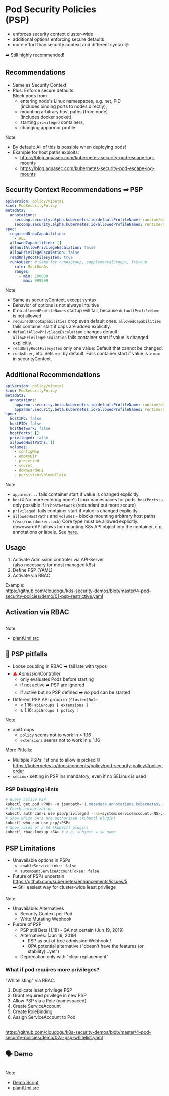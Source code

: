 <!-- .slide: data-background-image="images/subtitle.jpg"  -->
# Pod Security Policies <br/>(PSP) 



* enforces security context cluster-wide   
* additional options enforcing secure defaults
* more effort than security context and different syntax  🙄 
  
➡️ Still highly recommended!



## Recommendations

* Same as Security Context 
* Plus: Enforce secure defaults.  
  Block pods from 
    * entering node's Linux namespaces, e.g. net, PID   
      (includes binding ports to nodes directly),
    * mounting arbitrary host paths (from node)  
      (includes docker socket), 
    * starting `privileged` containers,
    * changing apparmor profile

Note:
* By default: All of this is possible when deploying pods!
* Example for host paths exploits:
  * https://blog.aquasec.com/kubernetes-security-pod-escape-log-mounts
  * https://blog.aquasec.com/kubernetes-security-pod-escape-log-mounts 



## Security Context Recommendations ➡ ️PSP

```yaml
apiVersion: policy/v1beta1
kind: PodSecurityPolicy
metadata:
  annotations:
    seccomp.security.alpha.kubernetes.io/defaultProfileName: runtime/default
    seccomp.security.alpha.kubernetes.io/allowedProfileNames: runtime/default
spec:
  requiredDropCapabilities:
    - ALL
  allowedCapabilities: []
  defaultAllowPrivilegeEscalation: false
  allowPrivilegeEscalation: false
  readOnlyRootFilesystem: true
  runAsUser: # Same for runAsGroup, supplementalGroups, fsGroup
    rule: MustRunAs
    ranges:
      - min: 100000
        max: 999999
```

Note:
* Same as securityContext, except syntax.
* Behavior of options is not always intuitive
* If no `allowedProfileNames` startup will fail, because `defaultProfileName` is not allowed.
* `requiredDropCapabilities` drop even default ones. `allowedCapabilities` fails container start if caps are added explicitly. 
* `defaultAllowPrivilegeEscalation` changes default. `allowPrivilegeEscalation` fails container start if value is changed explicitly. 
* `readOnlyRootFilesystem` only one value: Default that cannot be changed.
* `runAsUser`, etc. Sets `min` by default. Fails container start if value is > `max` in securityContext.



## Additional Recommendations

<!-- .slide: style="font-size: 30px"  -->
```yaml
apiVersion: policy/v1beta1
kind: PodSecurityPolicy
metadata:
  annotations:
    apparmor.security.beta.kubernetes.io/defaultProfileName: runtime/default
    apparmor.security.beta.kubernetes.io/allowedProfileNames: runtime/default
spec:
  hostIPC: false
  hostPID: false
  hostNetwork: false
  hostPorts: []
  privileged: false
  allowedHostPaths: []
  volumes:
    - configMap
    - emptyDir
    - projected
    - secret
    - downwardAPI
    - persistentVolumeClaim
```

Note:
* `apparmor...` fails container start if value is changed explicitly. 
* `hostX` No more  entering node's Linux namespaces for pods. `hostPorts` is only possible if in `hostNetwork` (redundant but more secure)
* `privileged`: fails container start if value is changed explicitly. 
* `allowedHostPaths` and `volumes` - blocks mounting arbitrary host paths (`/var/run/docker.sock`)
  Core type must be allowed explicitly.
  downwardAPI allows for mounting K8s API object into the container, e.g. annotations or labels. See [here](https://kubernetes.io/docs/tasks/inject-data-application/downward-api-volume-expose-pod-information/).



## Usage

1. Activate Admission controler via API-Server  
   (also necessary for most managed k8s)  
2. Define PSP (YAML)
3. Activate via RBAC

Example:   
<i class='fab fa-github'></i> https://github.com/cloudogu/k8s-security-demos/blob/master/4-pod-security-policies/demo/01-psp-restrictive.yaml



## Activation via RBAC

<img data-src="images/psp-rbac.svg" />

Note:
* [plantUml src](https://www.plantuml.com/plantuml/uml/dL1DYzim4BtxLwZR7jg3OxfBbn2MPRk1d4DpxMKaJMrXMH8pKaDQ-jyxLa98avvsC1Y_ZyTxVk4CbClactSk65yi5l9go3dngki8zelUvQ7emaWcXemXBqoSkicPmQ7laeSmszknQAI06RdbH4xUtGISaJf2ZeKCTkFopBKbUD3eqRRtNvB92pTNQ7Xq8G71f5mGwmymg7utIhs26NkA9TXrz97K-_i7UB1sPY9Pf1Fw-V5nkRJDdyiW88hx6d9jtSYS4xQfzwzHLgOOPEyR6lm_N4vTnDuzVKYSdh-7RRGxD8LSFcoZT-Pmfu2LSDToYXv5_t7jo_ndsq_V1AZYcRbHwnljgmlMXVveqTS61Z7ia7uwWr-DaR6vAXbkUaTxx5rv-HA1F59PFRMrp4f1oKCazmjLOUbMqShgbTBIOuQqQfyb_WmmY6BE4pkpwqFpWi6MoVy5)



## 🚧️ PSP pitfalls

* Loose coupling in RBAC ➡️ fail late with typos
* <font color="red">⚠</font> *Admission*Controller
  * only evaluates Pods before starting
  * if not active ➡️ PSP are ignored
  * if active but no PSP defined ➡️ *no* pod can be started 
* Different PSP API group in `(Cluster)Role`
  * < 1.16: `apiGroups [ extensions ]` 
  * ≥ 1.16: `apiGroups [ policy ]`

Note:
* apiGroups
  * `policy` seems not to work in > 1.16
  * `extensions` seems not to work in ≥ 1.16

More Pitfalls:
* Multiple PSPs: 1st one to allow is picked
  🌐 https://kubernetes.io/docs/concepts/policy/pod-security-policy/#policy-order
* `seLinux` setting in PSP ins mandatory, even if no SELinux is used



### <i class='fas fa-thumbtack'></i>  PSP Debugging Hints
<!-- .slide: style="font-size: 30px"  -->

```bash
# Query active PSP
kubectl get pod <POD> -o jsonpath='{.metadata.annotations.kubernetes\.io/psp}'  
# Check authorization
kubectl auth can-i use psp/privileged --as=system:serviceaccount:<NS>:<SA>
# Show which SA's are authorized (kubectl plugin)
kubectl who-can use psp/<PSP>
# Show roles of a SA (kubectl plugin)
kubectl rbac-lookup <SA> # e.g. subject = sa name 
```



## PSP Limitations

* Unavailable options in PSPs
    * `enableServiceLinks: false` 
    * `automountServiceAccountToken: false`
* Future of PSPs uncertain  
  <i class='fab fa-github'></i> https://github.com/kubernetes/enhancements/issues/5  
  ➡️ Still easiest way for cluster-wide least privilege

Note:
* Unavailable: Alternatives
   * Security Context per Pod
   * Write Mutating Webhook
* Furore of PSP
    * PSP still Beta (1.18) - GA not certain (Jun 19, 2019)
    * Alternatives: (Jun 19, 2019)
        * PSP as out of tree admission Webhook /
        * OPA potential alternative ("doesn't have the features (or stability)...yet") 
    * Deprecation only with "clear replacement"



### What if pod requires more privileges?

<p class="fragment">
"Whitelisting" via RBAC.
<img data-src="images/psp-rbac.svg" />
</p>

<ol>
<li class="fragment">Duplicate least privilege PSP</li>
<li class="fragment">Grant required privilege in new PSP</li>
<li class="fragment">Allow PSP via a Role (namespaced)</li>
<li class="fragment">Create ServiceAccount</li>
<li class="fragment">Create RoleBinding</li>
<li class="fragment"> Assign ServiceAccount to Pod</li>
</ol>
<br/>
<a class="fragment" href="https://github.com/cloudogu/k8s-security-demos/blob/master/4-pod-security-policies/demo/02a-psp-whitelist.yaml">
<i class='fab fa-github'></i> https://github.com/cloudogu/k8s-security-demos/blob/master/4-pod-security-policies/demo/02a-psp-whitelist.yaml
</a> 





## 🗣️ Demo

<img data-src="images/demo-psp.svg" width=35% />

Note: 
* [Demo Script](https://github.com/cloudogu/k8s-security-demos/blob/master/4-pod-security-policies/Readme.md)
* [plantUml src](http://www.plantuml.com/plantuml/uml/dP11IyCm5CVl_HJFAkpK1JSSHMGC1xi8Ve6vGvOysz3q9RmaJf1zTzDIT3juCOSsxxtV_vUccn0bnzJRuiQGiabZOWjjZ3uy2i7oD6zCRDCn1MJbA2B5kNAzw8rg3LhXhQGXNdNfY4mOCLJ1iyblqSiGaGLZS8aLYgx-cLM9h3oYHLqj7hoASpDyGX4wGrwoxC5GZhvBXV1L03nBrJNi4kcjiuxXTh6KIws7YMEDF7NlLwkwriNvKYIPtMcKN4Ule7mZxmWf_kCqW9sZEFLsunha1JcDKBxK0ROs3J-YpF9C-soNJHwzoXv3hX1cFlXP2J80XGn1Ndjg37qQKcBSL8aycmzZiK5zk226VJuDBgvGFjrbt_gDybFyfaR_KFuDCuR8HiK97ii2Ca-XshT6QwH3jPuaryq9FXSR99rw-mq0)